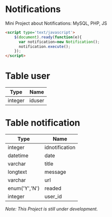 # Notifications
Mini Project about Notifications: MySQL, PHP, JS

```html
<script type='text/javascript'>
    $(document).ready(function(e){
      var notification=new Notification();
      notification.execute();
    });
</script>
```


# Table user
| Type | Name |
| ------ | ----------- |
|integer|iduser|


# Table notification
| Type | Name |
| ------ | ----------- |
|integer|idnotification|
|datetime|date|
|varchar|title|
|longtext|message|
|varchar|url|
|enum('Y','N')|readed|
|integer|user_id|

*Note: This Project is still under development.*
